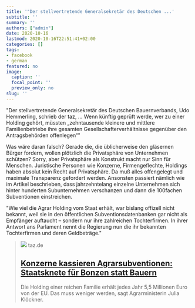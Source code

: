 ```yaml
---
title: '"Der stellvertretende Generalsekretär des Deutschen ...'
subtitle: ''
summary: ''
authors: ["admin"]
date: 2020-10-16
lastmod: 2020-10-16T22:51:41+02:00
categories: []
tags:
- facebook
- german
featured: no
image:
  caption: ''
  focal_point: ''
  preview_only: no
slug: ''
---
```

"Der stellvertretende Generalsekretär des Deutschen Bauernverbands, Udo Hemmerling, schrieb der taz, ...
Wenn künftig geprüft werde, wer zu einer Holding gehört, müssten „zehntausende kleinere und mittlere Familienbetriebe ihre gesamten Gesellschafterverhältnisse gegenüber den Antragsbehörden offenlegen“"

Was wäre daran falsch? Gerade die, die üblicherweise den gläsernen Bürger fordern, wollen plötzlich die Privatsphäre von Unternehmen schützen? Sorry, aber Privatsphäre als Konstrukt macht nur Sinn für Menschen. Juristische Personen wie Konzerne, Firmengeflechte, Holdings haben absolut kein Recht auf Privatsphäre. Da muß alles offengelegt und maximale Transparenz gefordert werden. Ansonsten passiert nämlich wie im Artikel beschrieben, dass jahrzehntelang einzelne Unternehmen sich hinter hunderten Subunternehmen verschanzen und dann die 100fachen Subventionen einstreichen. 

"Wie viel die Agrar Holding vom Staat erhält, war bislang offizell nicht bekannt, weil sie in den öffentlichen Subventionsdatenbanken gar nicht als Empfänger auftaucht – sondern nur ihre zahlreichen Tochterfirmen. In ihrer Antwort ans Parlament nennt die Regierung nun die ihr bekannten Tochterfirmen und deren Geldbeträge."
> [![](https://taz.de/picture/4438369/948/Subventionen_Agrar_Hektar_Landwirtschaft_EU-1.jpeg)](https://taz.de/Konzerne-kassieren-Agrarsubventionen/!5719474/)
> taz.de
> ## [Konzerne kassieren Agrarsubventionen: Staatsknete für Bonzen statt Bauern](https://taz.de/Konzerne-kassieren-Agrarsubventionen/!5719474/)
>
>Die Holding einer reichen Familie erhält jedes Jahr 5,5 Millionen Euro von der EU. Das muss weniger werden, sagt Agrarministerin Julia Klöckner.


